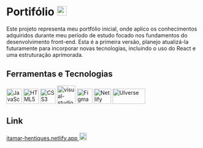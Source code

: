 #  Portifólio <img alt="Logo Portifólio" src="https://github.com/Itamar-Henriques/Itamar-Henriques/assets/111620308/9abbbf8b-a144-4bdf-a197-1c3a722729a0" width= "25" height= "25"/> 

Este projeto representa meu portfólio inicial, onde aplico os conhecimentos adquiridos durante meu período de estudo focado nos fundamentos do desenvolvimento front-end. Esta é a primeira versão, planejo atualizá-la futuramente para incorporar novas tecnologias, incluindo o uso do React e uma estruturação aprimorada. 

## Ferramentas e Tecnologias

<div style="display: inline-block;" >
<img alt="JavaScript" src="https://cdn.jsdelivr.net/gh/devicons/devicon/icons/javascript/javascript-plain.svg" width="40" height="40"/>
<img alt="HTML5" src="https://cdn.jsdelivr.net/gh/devicons/devicon/icons/html5/html5-original.svg" width= "40" height= "40"/> 
<img alt="CSS3" src="https://cdn.jsdelivr.net/gh/devicons/devicon/icons/css3/css3-original.svg" width= "40" height= "40"/>
 <img width="48" height="48" src="https://img.icons8.com/color/48/visual-studio-code-2019.png" alt="visual-studio-code-2019"/> 
<img alt="Figma" src="https://raw.githubusercontent.com/danielcranney/readme-generator/main/public/icons/skills/figma-colored.svg" width= "40" height= "40"/>
<img alt="Netlify" src="https://github.com/Itamar-Henriques/Itamar-Henriques/assets/111620308/2f42ca23-d5e5-4e5b-b415-61121aaba1a1" width= "45" height= "40"/> <img alt="UIverse" src="https://uiverse.io/build/_assets/logo-OR7QQX33.svg" width= "85" height= "40"/>
</div>

## Link 
<a target="_blank" rel="noreferrer" href="https://github.com/Itamar-Henriques"> itamar-hentiques.netlify.app </a> 
<img width="20" height="20" src="https://www.gstatic.com/images/icons/material/system_gm/1x/launch_gm_grey_18dp.png" alt="link--v1"/>
